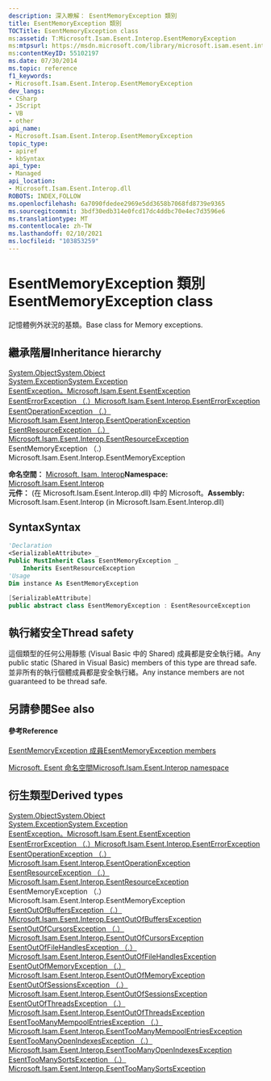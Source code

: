 ```yaml
---
description: 深入瞭解： EsentMemoryException 類別
title: EsentMemoryException 類別
TOCTitle: EsentMemoryException class
ms:assetid: T:Microsoft.Isam.Esent.Interop.EsentMemoryException
ms:mtpsurl: https://msdn.microsoft.com/library/microsoft.isam.esent.interop.esentmemoryexception(v=EXCHG.10)
ms:contentKeyID: 55102197
ms.date: 07/30/2014
ms.topic: reference
f1_keywords:
- Microsoft.Isam.Esent.Interop.EsentMemoryException
dev_langs:
- CSharp
- JScript
- VB
- other
api_name:
- Microsoft.Isam.Esent.Interop.EsentMemoryException
topic_type:
- apiref
- kbSyntax
api_type:
- Managed
api_location:
- Microsoft.Isam.Esent.Interop.dll
ROBOTS: INDEX,FOLLOW
ms.openlocfilehash: 6a7090fdedee2969e5dd3658b7068fd8739e9365
ms.sourcegitcommit: 3bdf30edb314e0fcd17dc4ddbc70e4ec7d3596e6
ms.translationtype: MT
ms.contentlocale: zh-TW
ms.lasthandoff: 02/10/2021
ms.locfileid: "103853259"
---
```

# <a name="esentmemoryexception-class"></a><span data-ttu-id="c0d35-103">EsentMemoryException 類別</span><span class="sxs-lookup"><span data-stu-id="c0d35-103">EsentMemoryException class</span></span>

<span data-ttu-id="c0d35-104">記憶體例外狀況的基類。</span><span class="sxs-lookup"><span data-stu-id="c0d35-104">Base class for Memory exceptions.</span></span>

## <a name="inheritance-hierarchy"></a><span data-ttu-id="c0d35-105">繼承階層</span><span class="sxs-lookup"><span data-stu-id="c0d35-105">Inheritance hierarchy</span></span>

[<span data-ttu-id="c0d35-106">System.Object</span><span class="sxs-lookup"><span data-stu-id="c0d35-106">System.Object</span></span>](/dotnet/api/system.object)  
  [<span data-ttu-id="c0d35-107">System.Exception</span><span class="sxs-lookup"><span data-stu-id="c0d35-107">System.Exception</span></span>](/dotnet/api/system.exception)  
    [<span data-ttu-id="c0d35-108">EsentException。</span><span class="sxs-lookup"><span data-stu-id="c0d35-108">Microsoft.Isam.Esent.EsentException</span></span>](./esentexception-class.md)  
      [<span data-ttu-id="c0d35-109">EsentErrorException （.）</span><span class="sxs-lookup"><span data-stu-id="c0d35-109">Microsoft.Isam.Esent.Interop.EsentErrorException</span></span>](./esenterrorexception-class.md)  
        [<span data-ttu-id="c0d35-110">EsentOperationException （.）</span><span class="sxs-lookup"><span data-stu-id="c0d35-110">Microsoft.Isam.Esent.Interop.EsentOperationException</span></span>](./esentoperationexception-class.md)  
          [<span data-ttu-id="c0d35-111">EsentResourceException （.）</span><span class="sxs-lookup"><span data-stu-id="c0d35-111">Microsoft.Isam.Esent.Interop.EsentResourceException</span></span>](./esentresourceexception-class.md)  
            <span data-ttu-id="c0d35-112">EsentMemoryException （.）</span><span class="sxs-lookup"><span data-stu-id="c0d35-112">Microsoft.Isam.Esent.Interop.EsentMemoryException</span></span>  
              

<span data-ttu-id="c0d35-113">**命名空間：**  [Microsoft. Isam. Interop](./microsoft.isam.esent.interop-namespace.md)</span><span class="sxs-lookup"><span data-stu-id="c0d35-113">**Namespace:**  [Microsoft.Isam.Esent.Interop](./microsoft.isam.esent.interop-namespace.md)</span></span>  
<span data-ttu-id="c0d35-114">**元件：**  (在 Microsoft.Isam.Esent.Interop.dll) 中的 Microsoft。</span><span class="sxs-lookup"><span data-stu-id="c0d35-114">**Assembly:**  Microsoft.Isam.Esent.Interop (in Microsoft.Isam.Esent.Interop.dll)</span></span>

## <a name="syntax"></a><span data-ttu-id="c0d35-115">Syntax</span><span class="sxs-lookup"><span data-stu-id="c0d35-115">Syntax</span></span>

``` vb
'Declaration
<SerializableAttribute> _
Public MustInherit Class EsentMemoryException _
    Inherits EsentResourceException
'Usage
Dim instance As EsentMemoryException
```

``` csharp
[SerializableAttribute]
public abstract class EsentMemoryException : EsentResourceException
```

## <a name="thread-safety"></a><span data-ttu-id="c0d35-116">執行緒安全</span><span class="sxs-lookup"><span data-stu-id="c0d35-116">Thread safety</span></span>

<span data-ttu-id="c0d35-117">這個類型的任何公用靜態 (Visual Basic 中的 Shared) 成員都是安全執行緒。</span><span class="sxs-lookup"><span data-stu-id="c0d35-117">Any public static (Shared in Visual Basic) members of this type are thread safe.</span></span> <span data-ttu-id="c0d35-118">並非所有的執行個體成員都是安全執行緒。</span><span class="sxs-lookup"><span data-stu-id="c0d35-118">Any instance members are not guaranteed to be thread safe.</span></span>

## <a name="see-also"></a><span data-ttu-id="c0d35-119">另請參閱</span><span class="sxs-lookup"><span data-stu-id="c0d35-119">See also</span></span>

#### <a name="reference"></a><span data-ttu-id="c0d35-120">參考</span><span class="sxs-lookup"><span data-stu-id="c0d35-120">Reference</span></span>

[<span data-ttu-id="c0d35-121">EsentMemoryException 成員</span><span class="sxs-lookup"><span data-stu-id="c0d35-121">EsentMemoryException members</span></span>](./esentmemoryexception-members.md)

[<span data-ttu-id="c0d35-122">Microsoft. Esent 命名空間</span><span class="sxs-lookup"><span data-stu-id="c0d35-122">Microsoft.Isam.Esent.Interop namespace</span></span>](./microsoft.isam.esent.interop-namespace.md)

## <a name="derived-types"></a><span data-ttu-id="c0d35-123">衍生類型</span><span class="sxs-lookup"><span data-stu-id="c0d35-123">Derived types</span></span>

[<span data-ttu-id="c0d35-124">System.Object</span><span class="sxs-lookup"><span data-stu-id="c0d35-124">System.Object</span></span>](/dotnet/api/system.object)  
  [<span data-ttu-id="c0d35-125">System.Exception</span><span class="sxs-lookup"><span data-stu-id="c0d35-125">System.Exception</span></span>](/dotnet/api/system.exception)  
    [<span data-ttu-id="c0d35-126">EsentException。</span><span class="sxs-lookup"><span data-stu-id="c0d35-126">Microsoft.Isam.Esent.EsentException</span></span>](./esentexception-class.md)  
      [<span data-ttu-id="c0d35-127">EsentErrorException （.）</span><span class="sxs-lookup"><span data-stu-id="c0d35-127">Microsoft.Isam.Esent.Interop.EsentErrorException</span></span>](./esenterrorexception-class.md)  
        [<span data-ttu-id="c0d35-128">EsentOperationException （.）</span><span class="sxs-lookup"><span data-stu-id="c0d35-128">Microsoft.Isam.Esent.Interop.EsentOperationException</span></span>](./esentoperationexception-class.md)  
          [<span data-ttu-id="c0d35-129">EsentResourceException （.）</span><span class="sxs-lookup"><span data-stu-id="c0d35-129">Microsoft.Isam.Esent.Interop.EsentResourceException</span></span>](./esentresourceexception-class.md)  
            <span data-ttu-id="c0d35-130">EsentMemoryException （.）</span><span class="sxs-lookup"><span data-stu-id="c0d35-130">Microsoft.Isam.Esent.Interop.EsentMemoryException</span></span>  
              [<span data-ttu-id="c0d35-131">EsentOutOfBuffersException （.）</span><span class="sxs-lookup"><span data-stu-id="c0d35-131">Microsoft.Isam.Esent.Interop.EsentOutOfBuffersException</span></span>](./esentoutofbuffersexception-class.md)  
              [<span data-ttu-id="c0d35-132">EsentOutOfCursorsException （.）</span><span class="sxs-lookup"><span data-stu-id="c0d35-132">Microsoft.Isam.Esent.Interop.EsentOutOfCursorsException</span></span>](./esentoutofcursorsexception-class.md)  
              [<span data-ttu-id="c0d35-133">EsentOutOfFileHandlesException （.）</span><span class="sxs-lookup"><span data-stu-id="c0d35-133">Microsoft.Isam.Esent.Interop.EsentOutOfFileHandlesException</span></span>](./esentoutoffilehandlesexception-class.md)  
              [<span data-ttu-id="c0d35-134">EsentOutOfMemoryException （.）</span><span class="sxs-lookup"><span data-stu-id="c0d35-134">Microsoft.Isam.Esent.Interop.EsentOutOfMemoryException</span></span>](./esentoutofmemoryexception-class.md)  
              [<span data-ttu-id="c0d35-135">EsentOutOfSessionsException （.）</span><span class="sxs-lookup"><span data-stu-id="c0d35-135">Microsoft.Isam.Esent.Interop.EsentOutOfSessionsException</span></span>](./esentoutofsessionsexception-class.md)  
              [<span data-ttu-id="c0d35-136">EsentOutOfThreadsException （.）</span><span class="sxs-lookup"><span data-stu-id="c0d35-136">Microsoft.Isam.Esent.Interop.EsentOutOfThreadsException</span></span>](./esentoutofthreadsexception-class.md)  
              [<span data-ttu-id="c0d35-137">EsentTooManyMempoolEntriesException （.）</span><span class="sxs-lookup"><span data-stu-id="c0d35-137">Microsoft.Isam.Esent.Interop.EsentTooManyMempoolEntriesException</span></span>](./esenttoomanymempoolentriesexception-class.md)  
              [<span data-ttu-id="c0d35-138">EsentTooManyOpenIndexesException （.）</span><span class="sxs-lookup"><span data-stu-id="c0d35-138">Microsoft.Isam.Esent.Interop.EsentTooManyOpenIndexesException</span></span>](./esenttoomanyopenindexesexception-class.md)  
              [<span data-ttu-id="c0d35-139">EsentTooManySortsException （.）</span><span class="sxs-lookup"><span data-stu-id="c0d35-139">Microsoft.Isam.Esent.Interop.EsentTooManySortsException</span></span>](./esenttoomanysortsexception-class.md)